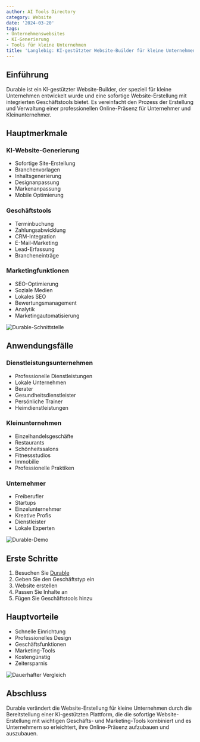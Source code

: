 ```yaml
---
author: AI Tools Directory
category: Website
date: '2024-03-20'
tags:
- Unternehmenswebsites
- KI-Generierung
- Tools für kleine Unternehmen
title: 'Langlebig: KI-gestützter Website-Builder für kleine Unternehmen'
---
```


## Einführung

Durable ist ein KI-gestützter Website-Builder, der speziell für kleine Unternehmen entwickelt wurde und eine sofortige Website-Erstellung mit integrierten Geschäftstools bietet. Es vereinfacht den Prozess der Erstellung und Verwaltung einer professionellen Online-Präsenz für Unternehmer und Kleinunternehmer.

## Hauptmerkmale

### KI-Website-Generierung
- Sofortige Site-Erstellung
- Branchenvorlagen
- Inhaltsgenerierung
- Designanpassung
- Markenanpassung
- Mobile Optimierung

### Geschäftstools
- Terminbuchung
- Zahlungsabwicklung
- CRM-Integration
- E-Mail-Marketing
- Lead-Erfassung
- Brancheneinträge

### Marketingfunktionen
- SEO-Optimierung
- Soziale Medien
- Lokales SEO
- Bewertungsmanagement
- Analytik
- Marketingautomatisierung

![Durable-Schnittstelle](/imgs/durable/interface.jpg)

## Anwendungsfälle

### Dienstleistungsunternehmen
- Professionelle Dienstleistungen
- Lokale Unternehmen
- Berater
- Gesundheitsdienstleister
- Persönliche Trainer
- Heimdienstleistungen

### Kleinunternehmen
- Einzelhandelsgeschäfte
- Restaurants
- Schönheitssalons
- Fitnessstudios
- Immobilie
- Professionelle Praktiken

### Unternehmer
- Freiberufler
- Startups
- Einzelunternehmer
- Kreative Profis
- Dienstleister
- Lokale Experten

![Durable-Demo](/imgs/durable/demo.jpg)

## Erste Schritte

1. Besuchen Sie [Durable](https://durable.co)
2. Geben Sie den Geschäftstyp ein
3. Website erstellen
4. Passen Sie Inhalte an
5. Fügen Sie Geschäftstools hinzu

## Hauptvorteile

- Schnelle Einrichtung
- Professionelles Design
- Geschäftsfunktionen
- Marketing-Tools
- Kostengünstig
- Zeitersparnis

![Dauerhafter Vergleich](/imgs/durable/comparison.jpg)

## Abschluss

Durable verändert die Website-Erstellung für kleine Unternehmen durch die Bereitstellung einer KI-gestützten Plattform, die die sofortige Website-Erstellung mit wichtigen Geschäfts- und Marketing-Tools kombiniert und es Unternehmern so erleichtert, ihre Online-Präsenz aufzubauen und auszubauen.